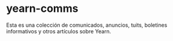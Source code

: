 # yearn-comms
Esta es una colección de comunicados, anuncios, tuits, boletines informativos y otros artículos sobre Yearn. 
